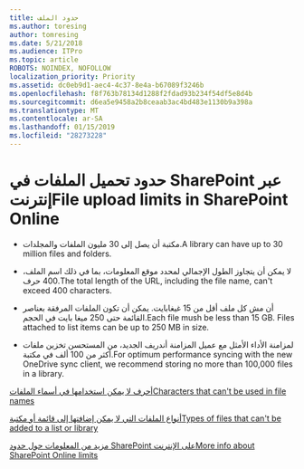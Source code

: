 ```yaml
---
title: حدود الملف
ms.author: toresing
author: tomresing
ms.date: 5/21/2018
ms.audience: ITPro
ms.topic: article
ROBOTS: NOINDEX, NOFOLLOW
localization_priority: Priority
ms.assetid: dc0eb9d1-aec4-4c37-8e4a-b67089f3246b
ms.openlocfilehash: f8f763b78134d1288f2fdad93b234f54df5e8d4b
ms.sourcegitcommit: d6ea5e9458a2b8ceaab3ac4bd483e1130b9a398a
ms.translationtype: MT
ms.contentlocale: ar-SA
ms.lasthandoff: 01/15/2019
ms.locfileid: "28273228"
---
```

# <a name="file-upload-limits-in-sharepoint-online"></a><span data-ttu-id="d78aa-102">حدود تحميل الملفات في SharePoint عبر إنترنت</span><span class="sxs-lookup"><span data-stu-id="d78aa-102">File upload limits in SharePoint Online</span></span>

- <span data-ttu-id="d78aa-103">مكتبة أن يصل إلى 30 مليون الملفات والمجلدات.</span><span class="sxs-lookup"><span data-stu-id="d78aa-103">A library can have up to 30 million files and folders.</span></span>
    
- <span data-ttu-id="d78aa-104">لا يمكن أن يتجاوز الطول الإجمالي لمحدد موقع المعلومات، بما في ذلك اسم الملف، 400 حرف.</span><span class="sxs-lookup"><span data-stu-id="d78aa-104">The total length of the URL, including the file name, can't exceed 400 characters.</span></span>
    
- <span data-ttu-id="d78aa-p101">أن مش كل ملف أقل من 15 غيغابايت. يمكن أن تكون الملفات المرفقة بعناصر القائمة حتى 250 ميغا بايت في الحجم.</span><span class="sxs-lookup"><span data-stu-id="d78aa-p101">Each file mush be less than 15 GB. Files attached to list items can be up to 250 MB in size.</span></span>
    
- <span data-ttu-id="d78aa-107">لمزامنة الأداء الأمثل مع عميل المزامنة أندريف الجديد، من المستحسن تخزين ملفات أكثر من 100 ألف في مكتبة.</span><span class="sxs-lookup"><span data-stu-id="d78aa-107">For optimum performance syncing with the new OneDrive sync client, we recommend storing no more than 100,000 files in a library.</span></span> 
    
[<span data-ttu-id="d78aa-108">أحرف لا يمكن استخدامها في أسماء الملفات</span><span class="sxs-lookup"><span data-stu-id="d78aa-108">Characters that can't be used in file names</span></span>](https://go.microsoft.com/fwlink/?linkid=866430)
  
[<span data-ttu-id="d78aa-109">أنواع الملفات التي لا يمكن إضافتها إلى قائمة أو مكتبة</span><span class="sxs-lookup"><span data-stu-id="d78aa-109">Types of files that can't be added to a list or library</span></span>](https://go.microsoft.com/fwlink/?linkid=273757)
  
[<span data-ttu-id="d78aa-110">مزيد من المعلومات حول حدود SharePoint على الإنترنت</span><span class="sxs-lookup"><span data-stu-id="d78aa-110">More info about SharePoint Online limits</span></span>](https://go.microsoft.com/fwlink/?linkid=271273)
  

